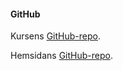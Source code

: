 #### GitHub

Kursens [GitHub-repo](https://github.com/dbwebb-se/oophp).

Hemsidans [GitHub-repo](https://github.com/maxrsg/oophp).